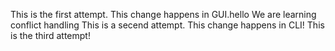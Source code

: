 This is the first attempt. This change happens in GUI.hello
We are learning conflict handling
This is a secend attempt. This change happens in CLI!
This is the third attempt!
